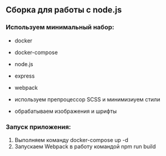 ## Сборка для работы с node.js ##

### Используем минимальный набор: ###
- docker
- docker-compose

- node.js
- express
- webpack

- используем препроцессор SCSS и минимизиуем стили
- обрабатываем изображения и шрифты

### Запуск приложения: ###
1. Выполняем команду docker-compose up -d
2. Запускаем Webpack в работу командой npm run build